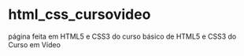 # html_css_cursovideo
página feita em HTML5 e CSS3 do curso básico de HTML5 e CSS3 do Curso em Vídeo
